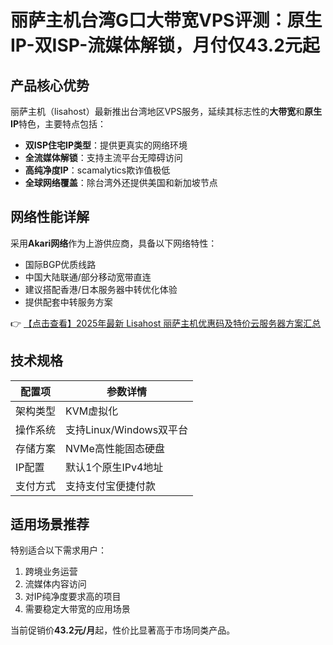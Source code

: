 # 丽萨主机台湾G口大带宽VPS评测：原生IP-双ISP-流媒体解锁，月付仅43.2元起

## 产品核心优势

丽萨主机（lisahost）最新推出台湾地区VPS服务，延续其标志性的**大带宽**和**原生IP**特色，主要特点包括：

- **双ISP住宅IP类型**：提供更真实的网络环境
- **全流媒体解锁**：支持主流平台无障碍访问
- **高纯净度IP**：scamalytics欺诈值极低
- **全球网络覆盖**：除台湾外还提供美国和新加坡节点

## 网络性能详解

采用**Akari网络**作为上游供应商，具备以下网络特性：

- 国际BGP优质线路
- 中国大陆联通/部分移动宽带直连
- 建议搭配香港/日本服务器中转优化体验
- 提供配套中转服务方案

👉 [【点击查看】2025年最新 Lisahost 丽萨主机优惠码及特价云服务器方案汇总](https://bit.ly/lisazhuji)

## 技术规格

| 配置项       | 参数详情                 |
|--------------|--------------------------|
| 架构类型     | KVM虚拟化               |
| 操作系统     | 支持Linux/Windows双平台 |
| 存储方案     | NVMe高性能固态硬盘      |
| IP配置       | 默认1个原生IPv4地址     |
| 支付方式     | 支持支付宝便捷付款      |

## 适用场景推荐

特别适合以下需求用户：
1. 跨境业务运营
2. 流媒体内容访问
3. 对IP纯净度要求高的项目
4. 需要稳定大带宽的应用场景

当前促销价**43.2元/月**起，性价比显著高于市场同类产品。